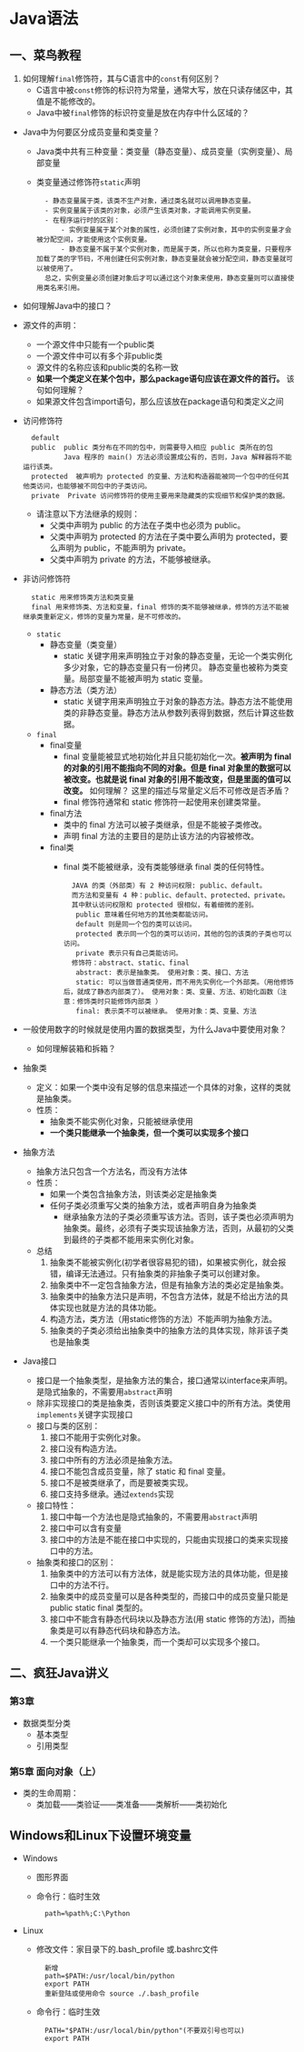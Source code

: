 # Java语法

## 一、菜鸟教程
1. 如何理解`final`修饰符，其与C语言中的`const`有何区别？
    - C语言中被`const`修饰的标识符为常量，通常大写，放在只读存储区中，其值是不能修改的。
    - Java中被`final`修饰的标识符变量是放在内存中什么区域的？  

- Java中为何要区分成员变量和类变量？
    - Java类中共有三种变量：类变量（静态变量）、成员变量（实例变量）、局部变量
    - 类变量通过修饰符`static`声明
    
            - 静态变量属于类，该类不生产对象，通过类名就可以调用静态变量。  
            - 实例变量属于该类的对象，必须产生该类对象，才能调用实例变量。  
            - 在程序运行时的区别：  
                - 实例变量属于某个对象的属性，必须创建了实例对象，其中的实例变量才会被分配空间，才能使用这个实例变量。  
                - 静态变量不属于某个实例对象，而是属于类，所以也称为类变量，只要程序加载了类的字节码，不用创建任何实例对象，静态变量就会被分配空间，静态变量就可以被使用了。  
            总之，实例变量必须创建对象后才可以通过这个对象来使用，静态变量则可以直接使用类名来引用。  

- 如何理解Java中的接口？

- 源文件的声明：
    - 一个源文件中只能有一个public类
    - 一个源文件中可以有多个非public类
    - 源文件的名称应该和public类的名称一致
    - **如果一个类定义在某个包中，那么package语句应该在源文件的首行。**  该句如何理解？
    - 如果源文件包含import语句，那么应该放在package语句和类定义之间

- 访问修饰符

        default
        public  public 类分布在不同的包中，则需要导入相应 public 类所在的包
                Java 程序的 main() 方法必须设置成公有的，否则，Java 解释器将不能运行该类。
        protected  被声明为 protected 的变量、方法和构造器能被同一个包中的任何其他类访问，也能够被不同包中的子类访问。
        private  Private 访问修饰符的使用主要用来隐藏类的实现细节和保护类的数据。
    - 请注意以下方法继承的规则：
        - 父类中声明为 public 的方法在子类中也必须为 public。
        - 父类中声明为 protected 的方法在子类中要么声明为 protected，要么声明为 public，不能声明为 private。
        - 父类中声明为 private 的方法，不能够被继承。

- 非访问修饰符
    
        static 用来修饰类方法和类变量
        final 用来修饰类、方法和变量，final 修饰的类不能够被继承，修饰的方法不能被继承类重新定义，修饰的变量为常量，是不可修改的。
    - `static`
        - 静态变量（类变量）
            - static 关键字用来声明独立于对象的静态变量，无论一个类实例化多少对象，它的静态变量只有一份拷贝。 静态变量也被称为类变量。局部变量不能被声明为 static 变量。
        - 静态方法（类方法）
            - static 关键字用来声明独立于对象的静态方法。静态方法不能使用类的非静态变量。静态方法从参数列表得到数据，然后计算这些数据。
    - `final`
        - final变量
            - final 变量能被显式地初始化并且只能初始化一次。**被声明为 final 的对象的引用不能指向不同的对象。但是 final 对象里的数据可以被改变。也就是说 final 对象的引用不能改变，但是里面的值可以改变。** 如何理解？ 这里的描述与常量定义后不可修改是否矛盾？
            - final 修饰符通常和 static 修饰符一起使用来创建类常量。
        - final方法
            - 类中的 final 方法可以被子类继承，但是不能被子类修改。
            - 声明 final 方法的主要目的是防止该方法的内容被修改。
        - final类
            - final 类不能被继承，没有类能够继承 final 类的任何特性。

                    JAVA 的类（外部类）有 2 种访问权限: public、default。
                    而方法和变量有 4 种：public、default、protected、private。
                    其中默认访问权限和 protected 很相似，有着细微的差别。
                     public 意味着任何地方的其他类都能访问。
                     default 则是同一个包的类可以访问。
                     protected 表示同一个包的类可以访问，其他的包的该类的子类也可以访问。
                     private 表示只有自己类能访问。
                    修饰符：abstract、static、final
                     abstract: 表示是抽象类。 使用对象：类、接口、方法
                     static: 可以当做普通类使用，而不用先实例化一个外部类。（用他修饰后，就成了静态内部类了）。 使用对象：类、变量、方法、初始化函数（注意：修饰类时只能修饰内部类 ）
                     final: 表示类不可以被继承。 使用对象：类、变量、方法

- 一般使用数字的时候就是使用内置的数据类型，为什么Java中要使用对象？
    - 如何理解装箱和拆箱？

- 抽象类
    - 定义：如果一个类中没有足够的信息来描述一个具体的对象，这样的类就是抽象类。
    - 性质：
        - 抽象类不能实例化对象，只能被继承使用
        - **一个类只能继承一个抽象类，但一个类可以实现多个接口**
- 抽象方法
    - 抽象方法只包含一个方法名，而没有方法体
    - 性质：
        - 如果一个类包含抽象方法，则该类必定是抽象类
        - 任何子类必须重写父类的抽象方法，或者声明自身为抽象类
            - 继承抽象方法的子类必须重写该方法。否则，该子类也必须声明为抽象类。最终，必须有子类实现该抽象方法，否则，从最初的父类到最终的子类都不能用来实例化对象。
    - 总结
        1. 抽象类不能被实例化(初学者很容易犯的错)，如果被实例化，就会报错，编译无法通过。只有抽象类的非抽象子类可以创建对象。
        2. 抽象类中不一定包含抽象方法，但是有抽象方法的类必定是抽象类。
        3. 抽象类中的抽象方法只是声明，不包含方法体，就是不给出方法的具体实现也就是方法的具体功能。
        4. 构造方法，类方法（用static修饰的方法）不能声明为抽象方法。
        5. 抽象类的子类必须给出抽象类中的抽象方法的具体实现，除非该子类也是抽象类

- Java接口
    - 接口是一个抽象类型，是抽象方法的集合，接口通常以interface来声明。是隐式抽象的，不需要用`abstract`声明
    - 除非实现接口的类是抽象类，否则该类要定义接口中的所有方法。类使用`implements`关键字实现接口
    - 接口与类的区别：
        1. 接口不能用于实例化对象。
        2. 接口没有构造方法。
        3. 接口中所有的方法必须是抽象方法。
        4. 接口不能包含成员变量，除了 static 和 final 变量。
        5. 接口不是被类继承了，而是要被类实现。
        6. 接口支持多继承。通过`extends`实现
    - 接口特性：
        1. 接口中每一个方法也是隐式抽象的，不需要用`abstract`声明
        2. 接口中可以含有变量
        3. 接口中的方法是不能在接口中实现的，只能由实现接口的类来实现接口中的方法。
    - 抽象类和接口的区别：
        1. 抽象类中的方法可以有方法体，就是能实现方法的具体功能，但是接口中的方法不行。
        2. 抽象类中的成员变量可以是各种类型的，而接口中的成员变量只能是 public static final 类型的。
        3. 接口中不能含有静态代码块以及静态方法(用 static 修饰的方法)，而抽象类是可以有静态代码块和静态方法。
        4. 一个类只能继承一个抽象类，而一个类却可以实现多个接口。

## 二、疯狂Java讲义
### 第3章
- 数据类型分类
	- 基本类型
	- 引用类型

### 第5章 面向对象（上）
- 类的生命周期：
	- 类加载——类验证——类准备——类解析——类初始化

## Windows和Linux下设置环境变量
- Windows
	- 图形界面
	- 命令行：临时生效

			path=%path%;C:\Python

- Linux
	- 修改文件：家目录下的.bash_profile 或.bashrc文件
		
			新增
			path=$PATH:/usr/local/bin/python
			export PATH
			重新登陆或使用命令 source ./.bash_profile

	- 命令行：临时生效

			PATH="$PATH:/usr/local/bin/python"(不要双引号也可以)
			export PATH